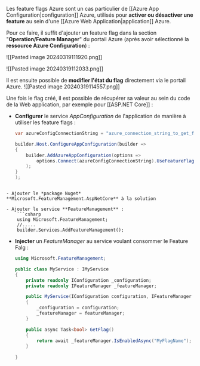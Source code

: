 
Les feature flags Azure sont un cas particulier de [[Azure App Configuration|configuration]] Azure, utilisés pour **activer ou désactiver une feature** au sein d'une [[Azure Web Application|application]] Azure.

Pour ce faire, il suffit d'ajouter un feature flag dans la section "**Operation/Feature Manager**" du portail Azure (après avoir sélectionné la **ressource Azure Configuration**) : 

![[Pasted image 20240319111920.png]]

![[Pasted image 20240319112033.png]]

Il est ensuite possible de **modifier l'état du flag** directement via le portail Azure.
![[Pasted image 20240319114557.png]]

Une fois le flag créé, il est possible de récupérer sa valeur au sein du code de la Web application, par exemple pour [[ASP.NET Core]] : 

- **Configurer** le service *AppConfiguration* de l'application de manière à utiliser les feature flags : 
	```csharp
	var azureConfigConnectionString = "azure_connection_string_to_get_from_azure_portal";
	
	builder.Host.ConfigureAppConfiguration(builder =>
	{
		builder.AddAzureAppConfiguration(options =>
			options.Connect(azureConfigConnectionString).UseFeatureFlags()
		);
	}
	);
```

- Ajouter le *package Nuget* **Microsoft.FeatureManagement.AspNetCore** à la solution

- Ajouter le service **FeatureManagement** : 
	```csharp
	using Microsoft.FeatureManagement;
	//.....
	builder.Services.AddFeatureManagement();
```

- **Injecter** un *FeatureManager* au service voulant consommer le Feature Falg : 
	```c#
	using Microsoft.FeatureManagement;

	public class MyService : IMyService
	{
		private readonly IConfiguration _configuration;
		private readonly IFeatureManager _featureManager;

		public MyService(IConfiguration configuration, IFeatureManager featureManager)
		{
			_configuration = configuration;
			_featureManager = featureManager;
		}

		public async Task<bool> GetFlag()
		{
			return await _featureManager.IsEnabledAsync("MyFlagName");
		}
		
	}
```
